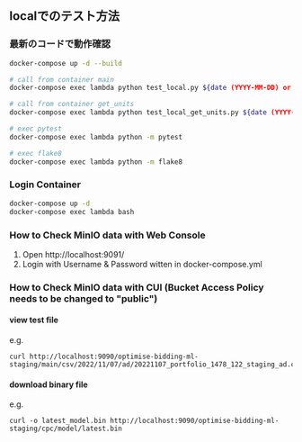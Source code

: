 ## localでのテスト方法

### 最新のコードで動作確認
```bash
docker-compose up -d --build

# call from container main
docker-compose exec lambda python test_local.py ${date (YYYY-MM-DD) or "latest"} -a ${advertising_account_id} [-p ${portfolio_id}]

# call from container get_units
docker-compose exec lambda python test_local_get_units.py ${date (YYYY-MM-DD)}

# exec pytest
docker-compose exec lambda python -m pytest

# exec flake8
docker-compose exec lambda python -m flake8
```

### Login Container
```bash
docker-compose up -d
docker-compose exec lambda bash
```

### How to Check MinIO data with Web Console
1. Open http://localhost:9091/
2. Login with Username & Password witten in docker-compose.yml

### How to Check MinIO data with CUI (Bucket Access Policy needs to be changed to "public")

#### view test file

e.g.
```
curl http://localhost:9090/optimise-bidding-ml-staging/main/csv/2022/11/07/ad/20221107_portfolio_1478_122_staging_ad.csv
```

#### download binary file

e.g.
```
curl -o latest_model.bin http://localhost:9090/optimise-bidding-ml-staging/cpc/model/latest.bin
```
